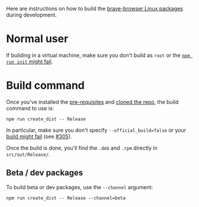 Here are instructions on how to build the [brave-browser Linux packages](https://brave-browser.readthedocs.io/en/latest/installing-brave.html#linux) during development.

# Normal user

If building in a virtual machine, make sure you don't build as `root` or the [`npm run init` might fail](https://github.com/brave/brave-browser/issues/2424).

# Build command

Once you've installed the [pre-requisites](https://github.com/brave/brave-browser/wiki/Linux-Development-Environment) and [cloned the repo](https://github.com/brave/brave-browser/wiki), the build command to use is:

    npm run create_dist -- Release

In particular, make sure you don't specify `--official_build=false` or your [build might fail](https://github.com/brave/brave-core/pull/1078#issuecomment-454969015) (see [#305](https://github.com/brave/brave-browser/issues/305)).

Once the build is done, you'll find the `.deb` and `.rpm` directly in `src/out/Release/`.

## Beta / dev packages

To build beta or dev packages, use the `--channel` argument:

    npm run create_dist -- Release --channel=beta
